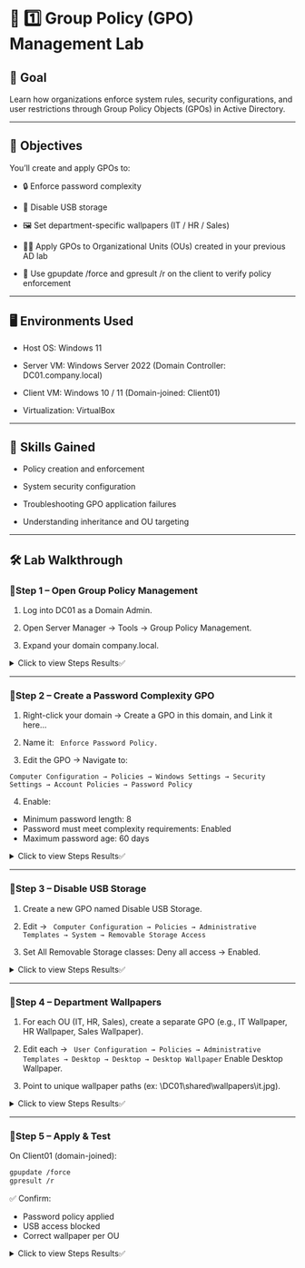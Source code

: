 # 🧱 1️⃣ Group Policy (GPO) Management Lab

## 🎯 Goal
Learn how organizations enforce system rules, security configurations, and user restrictions through Group Policy Objects (GPOs) in Active Directory.

---

## 🧩 Objectives

You’ll create and apply GPOs to:

- 🔒 Enforce password complexity

- 🚫 Disable USB storage

- 🖼️ Set department-specific wallpapers (IT / HR / Sales)

- 🧑‍💻 Apply GPOs to Organizational Units (OUs) created in your previous AD lab

- 🔁 Use gpupdate /force and gpresult /r on the client to verify policy enforcement

---

## 🖥️ Environments Used
- Host OS: Windows 11

- Server VM: Windows Server 2022 (Domain Controller: DC01.company.local)

- Client VM: Windows 10 / 11 (Domain-joined: Client01)

- Virtualization: VirtualBox

---  

## 🧠 Skills Gained

- Policy creation and enforcement

- System security configuration

- Troubleshooting GPO application failures

- Understanding inheritance and OU targeting

---

## 🛠️ Lab Walkthrough

### 🔹Step 1 – Open Group Policy Management

1. Log into DC01 as a Domain Admin.

2. Open Server Manager → Tools → Group Policy Management.

3. Expand your domain company.local.

  <details><summary>Click to view Steps Results✅</summary>
 <p align="center">  Group Policy Management Console open with your domain expanded.<p>
<p align="center"><img src="https://i.imgur.com/oW34dlF_d.png?maxwidth=520&shape=thumb&fidelity=high" height="60%" width="60%" alt="SSH Setup"/><p>
  <p>
 </details>
 
---

### 🔹Step 2 – Create a Password Complexity GPO

1. Right-click your domain → Create a GPO in this domain, and Link it here...

2. Name it: ``` Enforce Password Policy.```

3. Edit the GPO → Navigate to:
```
Computer Configuration → Policies → Windows Settings → Security Settings → Account Policies → Password Policy
```

4. Enable:

- Minimum password length: 8
- Password must meet complexity requirements: Enabled
- Maximum password age: 60 days
  

<details>
  <summary>Click to view Steps Results✅</summary>

  <p align="center"><strong>Password Policy settings</strong></p>

  <p align="center">
    <img src="https://i.imgur.com/VQK9zWg.png" height="60%" width="60%" alt="Password Policy Screenshot"/>
  </p>

</details>

 
---

### 🔹Step 3 – Disable USB Storage

 1. Create a new GPO named Disable USB Storage.

2. Edit → ``` Computer Configuration → Policies → Administrative Templates → System → Removable Storage Access```

3. Set All Removable Storage classes: Deny all access → Enabled.

<details>
  <summary>Click to view Steps Results✅</summary>

  <p align="center"><strong>USB access policy screen.</strong></p>

  <p align="center">
    <img src="https://i.imgur.com/k2kPkgv.png" height="60%" width="60%" alt="Password Policy Screenshot"/>
  </p>

</details>

---

### 🔹Step 4 – Department Wallpapers

1. For each OU (IT, HR, Sales), create a separate GPO (e.g., IT Wallpaper, HR Wallpaper, Sales Wallpaper).

2. Edit each → ``` User Configuration → Policies → Administrative Templates → Desktop → Desktop → Desktop Wallpaper```
Enable Desktop Wallpaper.

4. Point to unique wallpaper paths (ex: \\DC01\shared\wallpapers\it.jpg).

  <details>
  <summary>Click to view Steps Results✅</summary>

  <p align="center"><strong>HR Department wallpaper Settings.</strong></p>

  <p align="center">
    <img src="https://i.imgur.com/zmaqntX.png" height="60%" width="60%" alt="Password Policy Screenshot"/>
  </p>

  <p align="center"><strong>IT Department wallpaper Settings.</strong></p>

  <p align="center">
    <img src="https://i.imgur.com/CIFRuHl.png" height="60%" width="60%" alt="Password Policy Screenshot"/>
  </p>
    <p align="center"><strong>Sales Department wallpaper Settings.</strong></p>

  <p align="center">
    <img src="https://i.imgur.com/HfotgEZ.png" height="60%" width="60%" alt="Password Policy Screenshot"/>
  </p>
</details>

---

### 🔹Step 5 – Apply & Test

On Client01 (domain-joined):

```bash
gpupdate /force
gpresult /r
```

✅ Confirm:
- Password policy applied
- USB access blocked
- Correct wallpaper per OU

<details>
<summary>Click to view Steps Results✅</summary>

  <p align="center"><strong>USB access policy screen.</strong></p>

  <p align="center">
    <img src="https://i.imgur.com/k2kPkgv.png" height="60%" width="60%" alt="Password Policy Screenshot"/>
  </p>
